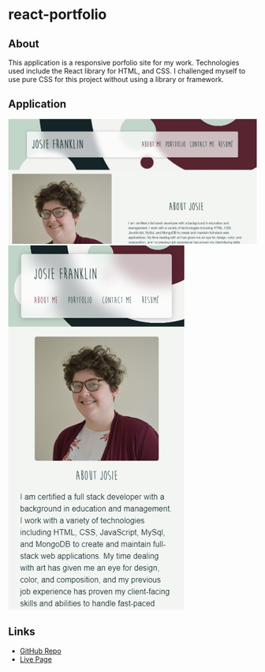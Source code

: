 # react-portfolio

## About

This application is a responsive porfolio site for my work. Technologies used include the React library for HTML, and CSS. I challenged myself to use pure CSS for this project without using a library or framework.

## Application

![Desktop Screenshot](./src/assets/images/screenshot-desktop.png) ![Mobile Screenshot](./src/assets/images/screenshot-mobile.png)

## Links
- [GitHub Repo](https://github.com/josie-franklin/react-portfolio)
- [Live Page](https://josie-franklin.github.io/react-portfolio/)